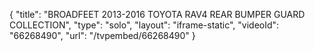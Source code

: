 {
    "title": "BROADFEET 2013-2016 TOYOTA RAV4 REAR BUMPER GUARD COLLECTION",
    "type": "solo",
    "layout": "iframe-static",
    "videoId": "66268490",
    "url": "\/tvpembed\/66268490"
}
